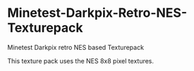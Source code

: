 # Minetest-Darkpix-Retro-NES-Texturepack
Minetest Darkpix retro NES based Texturepack

This texture pack uses the NES 8x8 pixel textures.
